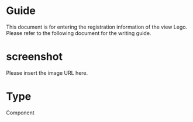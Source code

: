 # Guide
This document is for entering the registration information of the view Lego. Please refer to the following document for the writing guide.

# screenshot
Please insert the image URL here.

# Type
Component